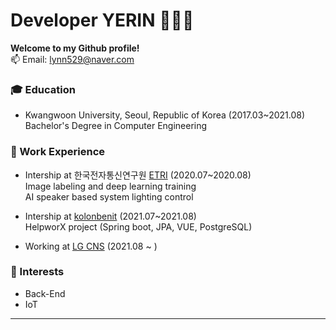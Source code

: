 # Developer YERIN 👩🏻‍💻

**Welcome to my Github profile!**  
📫 Email: lynn529@naver.com   

### :mortar_board: Education 
- Kwangwoon University, Seoul, Republic of Korea (2017.03~2021.08)   
  Bachelor's Degree in Computer Engineering     
    
    
    
### :office: Work Experience
- Intership at 한국전자통신연구원 [ETRI](https://www.etri.re.kr/intro.html) (2020.07~2020.08)    
  Image labeling and deep learning training    
  AI speaker based system lighting control    
    
    

- Intership at [kolonbenit](https://www.kolonbenit.com/main/index.do) (2021.07~2021.08)    
  HelpworX project (Spring boot, JPA, VUE, PostgreSQL)  



- Working at [LG CNS](https://www.lgcns.co.kr/) (2021.08 ~ )       
    
    
    
### :star2: Interests
- Back-End
- IoT   

   
   
------
